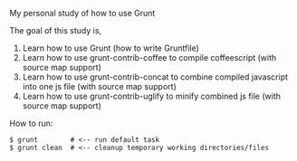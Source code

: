 My personal study of how to use Grunt

The goal of this study is,

1. Learn how to use Grunt (how to write Gruntfile)
2. Learn how to use grunt-contrib-coffee to compile coffeescript (with source map support)
3. Learn how to use grunt-contrib-concat to combine compiled javascript into one js file (with source map support)
4. Learn how to use grunt-contrib-uglify to minify combined js file (with source map support)

How to run:

    $ grunt        # <-- run default task
    $ grunt clean  # <-- cleanup temporary working directories/files
